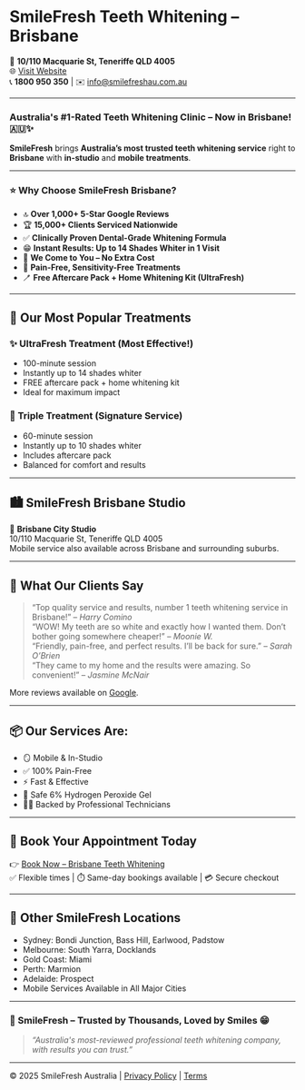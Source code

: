 # SmileFresh Teeth Whitening – Brisbane

📍 **10/110 Macquarie St, Teneriffe QLD 4005**  
🌐 [Visit Website](https://smilefreshau.com.au/pages/brisbane-teeth-whitening-locations)  
📞 **1800 950 350** | ✉️ info@smilefreshau.com.au

---

### Australia's #1-Rated Teeth Whitening Clinic – Now in Brisbane! 🇦🇺✨

**SmileFresh** brings **Australia’s most trusted teeth whitening service** right to **Brisbane** with **in-studio** and **mobile treatments**.

---

### ⭐ Why Choose SmileFresh Brisbane?

- 🔝 **Over 1,000+ 5-Star Google Reviews**
- 🏆 **15,000+ Clients Serviced Nationwide**
- ✅ **Clinically Proven Dental-Grade Whitening Formula**
- 😁 **Instant Results: Up to 14 Shades Whiter in 1 Visit**
- 🏡 **We Come to You – No Extra Cost**
- 💯 **Pain-Free, Sensitivity-Free Treatments**
- 🪥 **Free Aftercare Pack + Home Whitening Kit (UltraFresh)**

---

## 💎 Our Most Popular Treatments

### ✨ UltraFresh Treatment (Most Effective!)
- 100-minute session
- Instantly up to 14 shades whiter
- FREE aftercare pack + home whitening kit
- Ideal for maximum impact

### 🌟 Triple Treatment (Signature Service)
- 60-minute session
- Instantly up to 10 shades whiter
- Includes aftercare pack
- Balanced for comfort and results

---

## 🏙️ SmileFresh Brisbane Studio

📌 **Brisbane City Studio**  
10/110 Macquarie St, Teneriffe QLD 4005  
Mobile service also available across Brisbane and surrounding suburbs.

---

## 💬 What Our Clients Say

> “Top quality service and results, number 1 teeth whitening service in Brisbane!” – *Harry Comino*  
> “WOW! My teeth are so white and exactly how I wanted them. Don’t bother going somewhere cheaper!” – *Moonie W.*  
> “Friendly, pain-free, and perfect results. I’ll be back for sure.” – *Sarah O’Brien*  
> “They came to my home and the results were amazing. So convenient!” – *Jasmine McNair*

More reviews available on [Google](https://g.page/r/CZVsbvDWAm7nEBM/review).

---

## 📦 Our Services Are:

- 🪞 Mobile & In-Studio
- ✅ 100% Pain-Free
- ⚡ Fast & Effective
- 🧪 Safe 6% Hydrogen Peroxide Gel
- 🧑‍🔬 Backed by Professional Technicians

---

## 🔗 Book Your Appointment Today

👉 [Book Now – Brisbane Teeth Whitening](https://smilefreshau.com.au/pages/brisbane-teeth-whitening-locations)  
✅ Flexible times | ⏱️ Same-day bookings available | 💳 Secure checkout  

---

## 📍 Other SmileFresh Locations

- Sydney: Bondi Junction, Bass Hill, Earlwood, Padstow  
- Melbourne: South Yarra, Docklands  
- Gold Coast: Miami  
- Perth: Marmion  
- Adelaide: Prospect  
- Mobile Services Available in All Major Cities

---

### 🦷 SmileFresh – Trusted by Thousands, Loved by Smiles 😁

> _“Australia's most-reviewed professional teeth whitening company, with results you can trust.”_

---

© 2025 SmileFresh Australia | [Privacy Policy](https://smilefreshau.com.au/policies/privacy-policy) | [Terms](https://smilefreshau.com.au/policies/terms-of-service)
